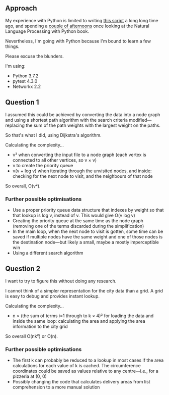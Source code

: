 ## Approach

My experience with Python is limited to writing [this script](https://github.com/ivanmaeder/vimv) a long long time ago, and spending a [couple of afternoons](https://github.com/ivanmaeder/NLP) once looking at the Natural Language Processing with Python book.

Nevertheless, I'm going with Python because I'm bound to learn a few things.

Please excuse the blunders.

I'm using:

- Python 3.7.2
- pytest 4.3.0
- Networkx 2.2

## Question 1

I assumed this could be achieved by converting the data into a node graph and using a shortest path algorithm with the search criteria modified—replacing the sum of the path weights with the largest weight on the paths.

So that's what I did, using Dijkstra's algorithm.

Calculating the complexity…

- v&sup2; when converting the input file to a node graph (each vertex is connected to all other vertices, so v &times; v)
- v to create the priority queue
- v(v + log v) when iterating through the unvisited nodes, and inside: checking for the next node to visit, and the neighbours of that node

So overall, O(v&sup2;).

### Further possible optimisations

- Use a proper priority queue data structure that indexes by weight so that that lookup is log v, instead of v. This would give O(v log v)
- Creating the priority queue at the same time as the node graph (removing one of the terms discarded during the simplification)
- In the main loop, when the next node to visit is gotten, some time can be saved if multiple nodes have the same weight and one of those nodes is the destination node—but likely a small, maybe a mostly imperceptible win
- Using a different search algorithm

## Question 2

I want to try to figure this without doing any research.

I cannot think of a simpler representation for the city data than a grid. A grid is easy to debug and provides instant lookup.

Calculating the complexity…

- n &times; (the sum of terms i=1 through to k &times; 4)&sup2; for loading the data and inside the same loop: calculating the area and applying the area information to the city grid

So overall O(nk&sup2;) or O(n).

### Further possible optimisations

- The first k can probably be reduced to a lookup in most cases if the area calculations for each value of k is cached. The circumference coordinates could be saved as values relative to any centre—i.e., for a pizzeria at (0, 0)
- Possibly changing the code that calculates delivery areas from list comprehension to a more manual solution